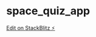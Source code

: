 # space_quiz_app

[Edit on StackBlitz ⚡️](https://stackblitz.com/edit/react-y1bvdi)



<!-- Create a quiz with multiple-choice questions. 
Use React state to manage the quiz state and track the user's progress.
 Display the user's score at the end of the quiz. -->